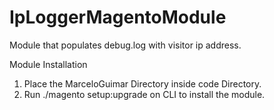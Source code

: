 # IpLoggerMagentoModule
Module that populates debug.log with visitor ip address.

Module Installation

 1. Place the MarceloGuimar Directory inside code Directory.
 2. Run ./magento setup:upgrade on CLI to install the module.
